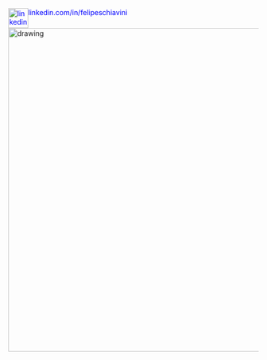 

<style>
div{
    display:flex;
    justify-content:start;
    color:blue;
}
</style>

<div>
<img src="https://user-images.githubusercontent.com/52425298/144454423-41ed0cf7-07a3-4c7a-87e7-d6b4f4557a7e.png" alt="linkedin" width=40>
<span> linkedin.com/in/felipeschiavini</span>
</div>


<img src="https://user-images.githubusercontent.com/52425298/144453756-5f550ba7-1e80-4dfc-b890-2c285ddcf6f9.png" alt="drawing" width="650"/>


<!--
**FelipeSchiavini/FelipeSchiavini** is a ✨ _special_ ✨ repository because its `README.md` (this file) appears on your GitHub profile.

Here are some ideas to get you started:

- 🔭 I’m currently working on ...
- 🌱 I’m currently learning ...
- 👯 I’m looking to collaborate on ...
- 🤔 I’m looking for help with ...
- 💬 Ask me about ...
- 📫 How to reach me: ...
- 😄 Pronouns: ...
- ⚡ Fun fact: ...
-->
